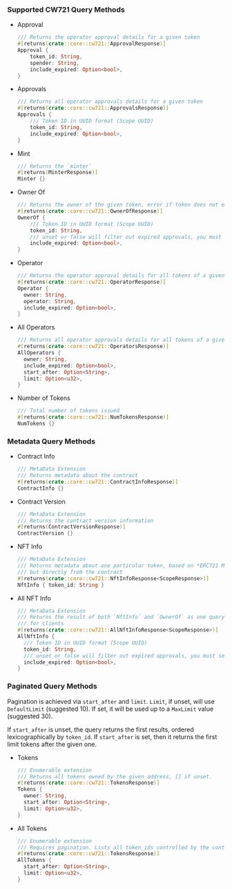 ### Supported CW721 Query Methods

- Approval
  ```rust
  /// Returns the operator approval details for a given token
  #[returns(crate::core::cw721::ApprovalResponse)]
  Approval {
      token_id: String,
      spender: String,
      include_expired: Option<bool>,
  }
  ```

- Approvals
  ```rust
  /// Returns all operator approvals details for a given token
  #[returns(crate::core::cw721::ApprovalsResponse)]
  Approvals {
      /// Token ID in UUID format (Scope UUID)
      token_id: String,
      include_expired: Option<bool>,
  }
  ```

- Mint
  ```rust
  /// Returns the `minter`
  #[returns(MinterResponse)]
  Minter {}
  ```

- Owner Of
  ```rust
  /// Returns the owner of the given token, error if token does not exist
  #[returns(crate::core::cw721::OwnerOfResponse)]
  OwnerOf {
      /// Token ID in UUID format (Scope UUID)
      token_id: String,
      /// unset or false will filter out expired approvals, you must set to true to see them
      include_expired: Option<bool>,
  }
  ```

- Operator
  ```rust
  /// Returns the operator approval details for all tokens of a given owner or an error if not set
  #[returns(crate::core::cw721::OperatorResponse)]
  Operator {
    owner: String,
    operator: String,
    include_expired: Option<bool>,
  }
  ```

- All Operators
  ```rust
  /// Returns all operator approvals details for all tokens of a given owner
  #[returns(crate::core::cw721::OperatorsResponse)]
  AllOperators {
    owner: String,
    include_expired: Option<bool>,
    start_after: Option<String>,
    limit: Option<u32>,
  }
  ```

- Number of Tokens
  ```rust
  /// Total number of tokens issued
  #[returns(crate::core::cw721::NumTokensResponse)]
  NumTokens {}
  ```

### Metadata Query Methods
- Contract Info
  ```rust
  /// MetaData Extension
  /// Returns metadata about the contract
  #[returns(crate::core::cw721::ContractInfoResponse)]
  ContractInfo {}
  ```

- Contract Version
  ```rust
  /// MetaData Extension
  /// Returns the contract version information
  #[returns(ContractVersionResponse)]
  ContractVersion {}
  ```

- NFT Info
  ```rust
  /// MetaData Extension
  /// Returns metadata about one particular token, based on *ERC721 Metadata JSON Schema*
  /// but directly from the contract
  #[returns(crate::core::cw721::NftInfoResponse<ScopeResponse>)]
  NftInfo { token_id: String }
  ```
  
- All NFT Info
  ```rust
  /// MetaData Extension
  /// Returns the result of both `NftInfo` and `OwnerOf` as one query as an optimization
  /// for clients
  #[returns(crate::core::cw721::AllNftInfoResponse<ScopeResponse>)]
  AllNftInfo {
    /// Token ID in UUID format (Scope UUID)
    token_id: String,
    /// unset or false will filter out expired approvals, you must set to true to see them
    include_expired: Option<bool>,
  }
  ```
  
### Paginated Query Methods

Pagination is achieved via `start_after` and `limit`. `Limit`, if unset, will use `DefaultLimit` (suggested 10). If set, it will be used up to a `MaxLimit` value (suggested 30).

If `start_after` is unset, the query returns the first results, ordered lexicographically by `token_id`. If `start_after` is set, then it returns the first limit tokens after the given one.

- Tokens
  ```rust
  /// Enumerable extension
  /// Returns all tokens owned by the given address, [] if unset.
  #[returns(crate::core::cw721::TokensResponse)]
  Tokens {
    owner: String,
    start_after: Option<String>,
    limit: Option<u32>,
  }
  ```

- All Tokens
  ```rust
  /// Enumerable extension
  /// Requires pagination. Lists all token_ids controlled by the contract.
  #[returns(crate::core::cw721::TokensResponse)]
  AllTokens {
    start_after: Option<String>,
    limit: Option<u32>,
  }
  ```